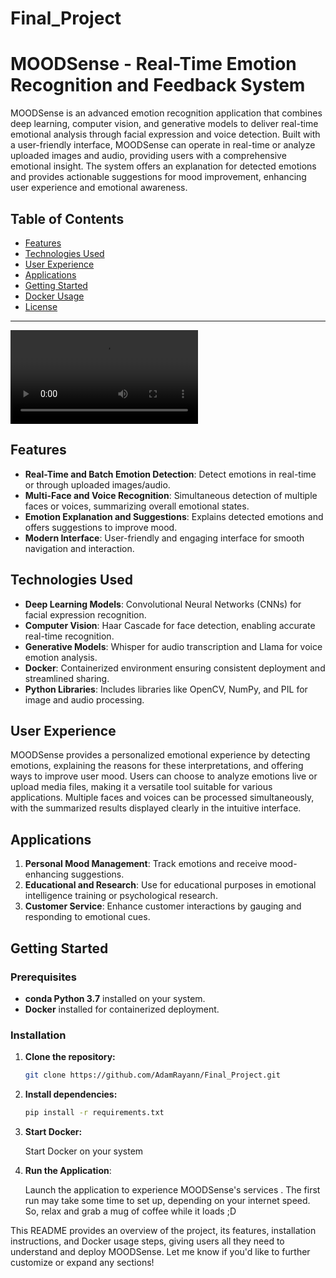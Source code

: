 # Final_Project

# MOODSense - Real-Time Emotion Recognition and Feedback System

MOODSense is an advanced emotion recognition application that combines deep learning, computer vision, and generative models to deliver real-time emotional analysis through facial expression and voice detection. Built with a user-friendly interface, MOODSense can operate in real-time or analyze uploaded images and audio, providing users with a comprehensive emotional insight. The system offers an explanation for detected emotions and provides actionable suggestions for mood improvement, enhancing user experience and emotional awareness.

## Table of Contents

- [Features](#features)
- [Technologies Used](#technologies-used)
- [User Experience](#user-experience)
- [Applications](#applications)
- [Getting Started](#getting-started)
- [Docker Usage](#docker-usage)
- [License](#license)

---


<video controls src="./entities/intro.mp4" title="Title"></video>

## Features

- **Real-Time and Batch Emotion Detection**: Detect emotions in real-time or through uploaded images/audio.
- **Multi-Face and Voice Recognition**: Simultaneous detection of multiple faces or voices, summarizing overall emotional states.
- **Emotion Explanation and Suggestions**: Explains detected emotions and offers suggestions to improve mood.
- **Modern Interface**: User-friendly and engaging interface for smooth navigation and interaction.

## Technologies Used

- **Deep Learning Models**: Convolutional Neural Networks (CNNs) for facial expression recognition.
- **Computer Vision**: Haar Cascade for face detection, enabling accurate real-time recognition.
- **Generative Models**: Whisper for audio transcription and Llama for voice emotion analysis.
- **Docker**: Containerized environment ensuring consistent deployment and streamlined sharing.
- **Python Libraries**: Includes libraries like OpenCV, NumPy, and PIL for image and audio processing.

## User Experience

MOODSense provides a personalized emotional experience by detecting emotions, explaining the reasons for these interpretations, and offering ways to improve user mood. Users can choose to analyze emotions live or upload media files, making it a versatile tool suitable for various applications. Multiple faces and voices can be processed simultaneously, with the summarized results displayed clearly in the intuitive interface.

## Applications

1. **Personal Mood Management**: Track emotions and receive mood-enhancing suggestions.
2. **Educational and Research**: Use for educational purposes in emotional intelligence training or psychological research.
3. **Customer Service**: Enhance customer interactions by gauging and responding to emotional cues.

## Getting Started

### Prerequisites

- **conda Python 3.7** installed on your system.
- **Docker** installed for containerized deployment.

### Installation

1. **Clone the repository:**
   ```bash
   git clone https://github.com/AdamRayann/Final_Project.git


2. **Install dependencies:**
    ```bash
    pip install -r requirements.txt

3. **Start Docker:**

    Start Docker on your system 

4. **Run the Application**:

    Launch the application to experience MOODSense's services . The first run may take some time to set up, depending on your internet speed. So, relax and grab a mug of coffee while it loads ;D


This README provides an overview of the project, its features, installation instructions, and Docker usage steps, giving users all they need to understand and deploy MOODSense. Let me know if you'd like to further customize or expand any sections!
